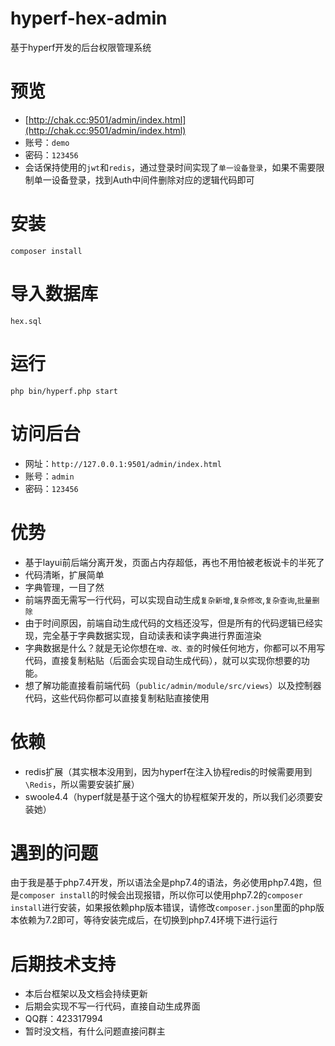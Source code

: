 # hyperf-hex-admin
基于hyperf开发的后台权限管理系统
# 预览
+ [http://chak.cc:9501/admin/index.html](http://chak.cc:9501/admin/index.html)
+ 账号：`demo`
+ 密码：`123456`
+ 会话保持使用的`jwt`和`redis`，通过登录时间实现了`单一设备登录`，如果不需要限制单一设备登录，找到Auth中间件删除对应的逻辑代码即可
# 安装
`composer install `
# 导入数据库
`hex.sql`
# 运行
`php bin/hyperf.php start`
# 访问后台
+ 网址：`http://127.0.0.1:9501/admin/index.html`
+ 账号：`admin`
+ 密码：`123456`
# 优势
+ 基于layui前后端分离开发，页面占内存超低，再也不用怕被老板说卡的半死了
+ 代码清晰，扩展简单
+ 字典管理，一目了然
+ 前端界面无需写一行代码，可以实现自动生成`复杂新增`,`复杂修改`,`复杂查询`,`批量删除`
+ 由于时间原因，前端自动生成代码的文档还没写，但是所有的代码逻辑已经实现，完全基于字典数据实现，自动读表和读字典进行界面渲染
+ 字典数据是什么？就是无论你想在`增、改、查`的时候任何地方，你都可以不用写代码，直接复制粘贴（后面会实现自动生成代码），就可以实现你想要的功能。
+ 想了解功能直接看前端代码（`public/admin/module/src/views`）以及控制器代码，这些代码你都可以直接复制粘贴直接使用
# 依赖
+ redis扩展（其实根本没用到，因为hyperf在注入协程redis的时候需要用到`\Redis`，所以需要安装扩展）
+ swoole4.4（hyperf就是基于这个强大的协程框架开发的，所以我们必须要安装她）
# 遇到的问题
由于我是基于php7.4开发，所以语法全是php7.4的语法，务必使用php7.4跑，但是`composer install`的时候会出现报错，所以你可以使用php7.2的`composer install`进行安装，如果报依赖php版本错误，请修改`composer.json`里面的php版本依赖为7.2即可，等待安装完成后，在切换到php7.4环境下进行运行
# 后期技术支持
+ 本后台框架以及文档会持续更新
+ 后期会实现不写一行代码，直接自动生成界面
+ QQ群：423317994
+ 暂时没文档，有什么问题直接问群主
